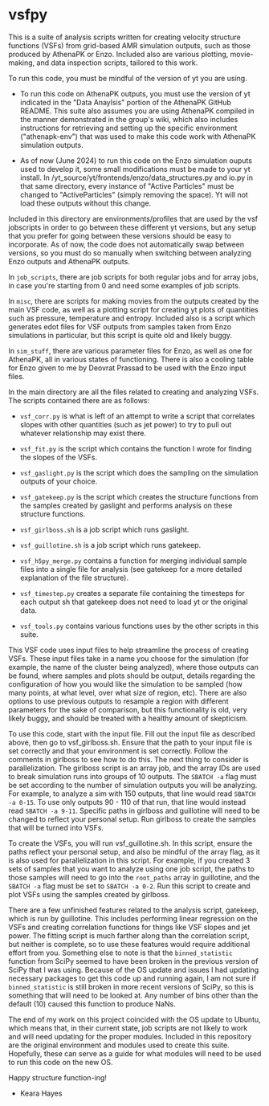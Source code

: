 # vsfpy

This is a suite of analysis scripts written for creating velocity structure 
functions (VSFs) from grid-based AMR simulation outputs, such as those produced 
by AthenaPK or Enzo. Included also are various plotting, movie-making, and data 
inspection scripts, tailored to this work.

To run this code, you must be mindful of the version of yt you are using. 

- To run this code on AthenaPK outputs, you must use the version of yt indicated
in the "Data Anaylsis" portion of the AthenaPK GitHub README. This suite also
assumes you are using AthenaPK compiled in the manner demonstrated in the 
group's wiki, which also includes instructions for retrieving and setting up 
the specific environment ("athenapk-env") that was used to make this code work 
with AthenaPK simulation outputs. 

- As of now (June 2024) to run this code on the Enzo simulation ouputs used to 
develop it, some small modifications must be made to your yt install. In 
/yt_source/yt/frontends/enzo/data_structures.py and io.py in that same
directory, every instance of "Active Particles" must be changed to 
"ActiveParticles" (simply removing the space). Yt will not load these outputs 
without this change.

Included in this directory are environments/profiles that are used by the vsf 
jobscripts in order to go between these different yt versions, but any setup 
that you prefer for going between these versions should be easy to incorporate.
As of now, the code does not automatically swap between versions, so you must do
so manually when switching between analyzing Enzo outputs and AthenaPK outputs.

In `job_scripts`, there are job scripts for both regular jobs and for array jobs, 
in case you're starting from 0 and need some examples of job scripts.

In `misc`, there are scripts for making movies from the outputs created by the 
main VSF code, as well as a plotting script for creating yt plots of quantities
such as pressure, temperature and entropy. Included also is a script which
generates edot files for VSF outputs from samples taken from Enzo simulations
in particular, but this script is quite old and likely buggy.

In `sim_stuff`, there are various parameter files for Enzo, as well as one for 
AthenaPK, all in various states of functioning. There is also a cooling table
for Enzo given to me by Deovrat Prassad to be used with the Enzo input files.

In the main directory are all the files related to creating and analyzing VSFs. 
The scripts contained there are as follows: 

- `vsf_corr.py` is what is left of an attempt to write a script that correlates
slopes with other quantities (such as jet power) to try to pull out whatever 
relationship may exist there.

- `vsf_fit.py` is the script which contains the function I wrote for finding the
slopes of the VSFs.

- `vsf_gaslight.py` is the script which does the sampling on the simulation
outputs of your choice.

- `vsf_gatekeep.py` is the script which creates the structure functions from the
samples created by gaslight and performs analysis on these structure functions.

- `vsf_girlboss.sh` is a job script which runs gaslight.

- `vsf_guillotine.sh` is a job script which runs gatekeep.

- `vsf_h5py_merge.py` contains a function for merging individual sample files
into a single file for analysis (see gatekeep for a more detailed explanation 
of the file structure).

- `vsf_timestep.py` creates a separate file containing the timesteps for each
output sh that gatekeep does not need to load yt or the original data.

- `vsf_tools.py` contains various functions uses by the other scripts in this
suite.

This VSF code uses input files to help streamline the process of creating VSFs.
These input files take in a name you choose for the simulation (for example, the
name of the cluster being analyzed), where those outputs can be found, where
samples and plots should be output, details regarding the configuration of how 
you would like the simulation to be sampled (how many points, at what level, over
what size of region, etc). There are also options to use previous outputs to
resample a region with different parameters for the sake of comparison, but
this functionality is old, very likely buggy, and should be treated with a 
healthy amount of skepticism.

To use this code, start with the input file. Fill out the input file as described
above, then go to vsf_girlboss.sh. Ensure that the path to your input file is
set correctly and that your environment is set correctly. Follow the comments in
girlboss to see how to do this. The next thing to consider is parallelization. 
The girlboss script is an array job, and the array IDs are used to break 
simulation runs into groups of 10 outputs. The `SBATCH -a` flag must be set
according to the number of simulation outputs you will be analyzing. For example,
to analyze a sim with 150 outputs, that line would read `SBATCH -a 0-15`. To 
use only outputs 90 - 110 of that run, that line would instead read 
`SBATCH -a 9-11`. Specific paths in girlboss and guillotine will need to be 
changed to reflect your personal setup. Run girlboss to create the samples
that will be turned into VSFs.

To create the VSFs, you will run vsf_guillotine.sh. In this script, ensure the
paths reflect your personal setup, and also be mindful of the array flag, as it 
is also used for parallelization in this script. For example, if you created 3 
sets of samples that you want to analyze using one job script, the paths to 
those samples will need to go into the `root_paths` array in guillotine, and the 
`SBATCH -a` flag must be set to `SBATCH -a 0-2`. Run this script to create and
plot VSFs using the samples created by girlboss. 

There are a few unfinished features related to the analysis script, gatekeep, 
which is run by guillotine. This includes performing linear regression on the
VSFs and creating correlation functions for things like VSF slopes and jet 
power. The fitting script is much farther along than the correlation script, but
neither is complete, so to use these features would require additional effort
from you. Something else to note is that the `binned_statistic` function from 
SciPy seemed to have been broken in the previous version of SciPy that I was
using. Because of the OS update and issues I had updating necessary packages to
get this code up and running again, I am not sure if `binned_statistic` is 
still broken in more recent versions of SciPy, so this is something that will
need to be looked at. Any number of bins other than the default (10) caused this 
function to produce NaNs.

The end of my work on this project coincided with the OS update to Ubuntu, which
means that, in their current state, job scripts are not likely to work and will
need updating for the proper modules. Included in this repository are the original 
environment and modules used to create this suite. Hopefully, these can serve as
a guide for what modules will need to be used to run this code on the new OS.

Happy structure function-ing!

- Keara Hayes